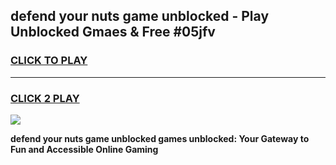
## defend your nuts game unblocked - Play Unblocked Gmaes & Free #05jfv
<h3>
<a href="https://premium.freeplayer.one?title=defend_your_nuts_game_unblocked&ref=03M">CLICK TO PLAY</a></h3>
<hr>

<h3>
<a href="https://premium.freeplayer.one?title=defend_your_nuts_game_unblocked&ref=03M">CLICK 2 PLAY</a>
  
</h3>

<a href="https://premium.freeplayer.one?title=defend_your_nuts_game_unblocked&ref=03M"><img src="https://clearcache.store/games.png"></a>


**defend your nuts game unblocked games unblocked: Your Gateway to Fun and Accessible Online Gaming**
